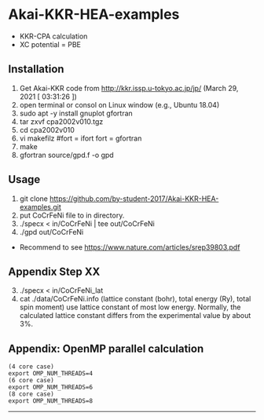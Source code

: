# Akai-KKR-HEA-examples

* KKR-CPA calculation
* XC potential = PBE


## Installation
1. Get Akai-KKR code from http://kkr.issp.u-tokyo.ac.jp/jp/ (March 29, 2021 [ 03:31:26 ])
2. open terminal or consol on Linux window (e.g., Ubuntu 18.04)
3. sudo apt -y install gnuplot gfortran 
4. tar zxvf cpa2002v010.tgz
5. cd cpa2002v010
6. vi makefilz
	#fort = ifort
	fort = gfortran
7. make
8. gfortran source/gpd.f -o gpd


## Usage
1. git clone https://github.com/by-student-2017/Akai-KKR-HEA-examples.git
2. put CoCrFeNi file to in directory.
3. ./specx < in/CoCrFeNi | tee out/CoCrFeNi
4. ./gpd out/CoCrFeNi


* Recommend to see https://www.nature.com/articles/srep39803.pdf


## Appendix Step XX
3. ./specx < in/CoCrFeNi_lat
4. cat ./data/CoCrFeNi.info
	(lattice constant (bohr), total energy (Ry), total spin moment)
	use lattice constant of most low energy.
	Normally, the calculated lattice constant differs from the experimental value by about 3%. 


## Appendix: OpenMP parallel calculation
	(4 core case)
	export OMP_NUM_THREADS=4
	(6 core case)
	export OMP_NUM_THREADS=6
	(8 core case)
	export OMP_NUM_THREADS=8
---------- ---------- ---------- ---------- ---------- ---------- ---------- ----------